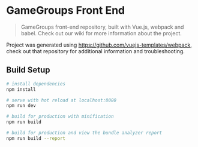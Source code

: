 # GameGroups Front End

> GameGroups front-end repository, built with Vue.js, webpack and babel.
Check out our wiki for more information about the project.

Project was generated using https://github.com/vuejs-templates/webpack,
check out that repository for additional information and troubleshooting.

## Build Setup

``` bash
# install dependencies
npm install

# serve with hot reload at localhost:8080
npm run dev

# build for production with minification
npm run build

# build for production and view the bundle analyzer report
npm run build --report
```

